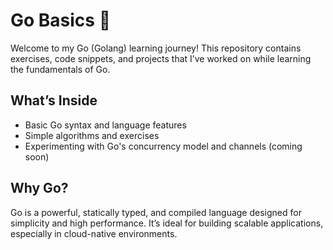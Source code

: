 # Go Basics 🚀

Welcome to my Go (Golang) learning journey! This repository contains exercises, code snippets, and projects that I’ve worked on while learning the fundamentals of Go.

## What’s Inside
- Basic Go syntax and language features
- Simple algorithms and exercises
- Experimenting with Go's concurrency model and channels (coming soon)

## Why Go?
Go is a powerful, statically typed, and compiled language designed for simplicity and high performance. It’s ideal for building scalable applications, especially in cloud-native environments.
